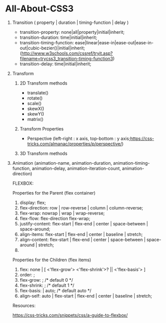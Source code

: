 # All-About-CSS3

1. Transition ( property | duration | timing-function | delay )
	- transition-property: none|all|property|initial|inherit;
	- transition-duration: time|initial|inherit;
	- transition-timing-function: ease|linear|ease-in|ease-out|ease-in-out|cubic-bezier()|initial|inherit; (http://www.w3schools.com/cssref/tryit.asp?filename=trycss3_transition-timing-function3)
	- transition-delay: time|initial|inherit;
	
2. Transform
	1. 2D Transform methods
		- translate()
		- rotate()
		- scale()
		- skewX()
		- skewY()
		- matrix()
	2. Transform Properties 
		- Perspective (left-right : x axis, top-bottom : y axis;https://css-tricks.com/almanac/properties/p/perspective/)
		
	3. 3D Transform methods
3. Animation (animation-name, animation-duration, animation-timing-function, animation-delay, animation-iteration-count, animation-direction)

	FLEXBOX: 

	Properties for the Parent (flex container)

	1. display: flex;
	2. flex-direction: row | row-reverse | column | column-reverse;
	3. flex-wrap: nowrap | wrap | wrap-reverse;
	4. flex-flow: flex-direction flex-wrap;
	5. justify-content: flex-start | flex-end | center | space-between | space-around;
	6. align-items: flex-start | flex-end | center | baseline | stretch;
	7. align-content: flex-start | flex-end | center | space-between | space-around | stretch;
	8. 

	Properties for the Children (flex items)

	1. flex: none | [ <'flex-grow'> <'flex-shrink'>? || <'flex-basis'> ]
	2. order: <integer>;
	3. flex-grow: <number>; /* default 0 */
	4. flex-shrink: <number>; /* default 1 */
	5. flex-basis: <length> | auto; /* default auto */
	6. align-self: auto | flex-start | flex-end | center | baseline | stretch;


	Resources: 

	https://css-tricks.com/snippets/css/a-guide-to-flexbox/

